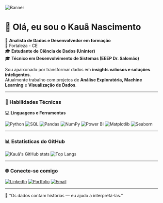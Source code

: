 <!-- Banner -->
![Banner](https://img.freepik.com/fotos-gratis/visualizacao-interativa-de-dados-num-ecra-sensivel-ao-toque-moderno_23-2150405712.jpg?t=st=1734732491~exp=1734736091~hmac=0d2a53775cc9ecb3f63c290d3e7367cc8ecf6b8deca6cd53425d40a2a8e2a64e&w=1380)

# 👋 Olá, eu sou o Kauã Nascimento  

🎯 **Analista de Dados e Desenvolvedor em formação**  
📍 Fortaleza - CE  
🎓 **Estudante de Ciência de Dados (Uninter)**  
🎓 **Técnico em Desenvolvimento de Sistemas (EEEP Dr. Salomão)**  

Sou apaixonado por transformar dados em **insights valiosos e soluções inteligentes**.  
Atualmente trabalho com projetos de **Análise Exploratória, Machine Learning** e **Visualização de Dados**.

---

### 🧠 Habilidades Técnicas
💻 **Linguagens e Ferramentas**
  
![Python](https://img.shields.io/badge/Python-3776AB?style=for-the-badge&logo=python&logoColor=white)
![SQL](https://img.shields.io/badge/SQL-003B57?style=for-the-badge&logo=postgresql&logoColor=white)
![Pandas](https://img.shields.io/badge/Pandas-150458?style=for-the-badge&logo=pandas)
![NumPy](https://img.shields.io/badge/NumPy-013243?style=for-the-badge&logo=numpy)
![Power BI](https://img.shields.io/badge/Power_BI-F2C811?style=for-the-badge&logo=power-bi&logoColor=black)
![Matplotlib](https://img.shields.io/badge/Matplotlib-11557c?style=for-the-badge&logo=plotly&logoColor=white)
![Seaborn](https://img.shields.io/badge/Seaborn-9e3c94?style=for-the-badge&logo=python&logoColor=white)

---

### 📊 Estatísticas do GitHub

![Kauã's GitHub stats](https://github-readme-stats.vercel.app/api?username=KauaNasci&show_icons=true&theme=radical)
![Top Langs](https://github-readme-stats.vercel.app/api/top-langs/?username=KauaNasci&layout=compact&theme=radical)

---

### 🌐 Conecte-se comigo

[![LinkedIn](https://img.shields.io/badge/LinkedIn-Kauã%20Nascimento-blue?style=for-the-badge&logo=linkedin)](https://www.linkedin.com/in/kau%C3%A3-barros-07b7b0251/)
[![Portfolio](https://img.shields.io/badge/Portfólio-000000?style=for-the-badge&logo=About.me&logoColor=white)](https://kntechsolutions.com.br/analyst/)
[![Email](https://img.shields.io/badge/Email-kauanascimento%40gmail.com-red?style=for-the-badge&logo=gmail&logoColor=white)](mailto:kn.techsolutionss@gmail.com)

---

💬 “Os dados contam histórias — eu ajudo a interpretá-las.”
